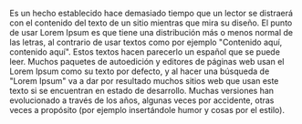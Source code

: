  Es un hecho establecido hace demasiado tiempo que
 un lector se distraerá con el contenido del texto 
 de un sitio mientras que mira su diseño. El punto 
 de usar Lorem Ipsum es que tiene una distribución 
 más o menos normal de las letras, al contrario de 
 usar textos como por ejemplo "Contenido aquí, 
 contenido aquí". Estos textos hacen parecerlo un 
 español que se puede leer. Muchos paquetes de 
 autoedición y editores de páginas web usan el 
 Lorem Ipsum como su texto por defecto, y al hacer 
 una búsqueda de "Lorem Ipsum" va a dar por 
 resultado muchos sitios web que usan este texto si 
 se encuentran en estado de desarrollo. Muchas 
 versiones han evolucionado a través de los años, 
 algunas veces por accidente, otras veces a 
 propósito (por ejemplo insertándole humor y cosas 
 por el estilo).